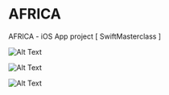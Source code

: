 # AFRICA
AFRICA - iOS App project [ SwiftMasterclass ]


![Alt Text](https://media.giphy.com/media/XzPI3fVSD51nlxHxsU/giphy.gif)

![Alt Text](https://media.giphy.com/media/o83kUQy7VDKh0vH3JM/giphy.gif)

![Alt Text](https://media.giphy.com/media/Wi8lunGdpbmAWD9LvQ/giphy.gif)
